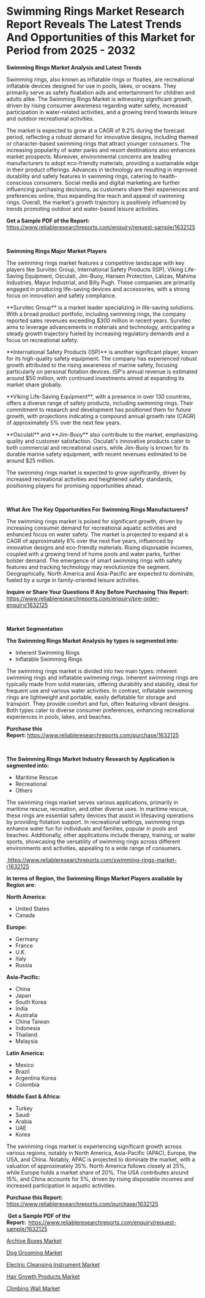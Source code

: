 <p><h1>Swimming Rings Market Research Report Reveals The Latest Trends And Opportunities of this Market for Period from 2025 - 2032</h1></p><p><strong>Swimming Rings Market Analysis and Latest Trends</strong></p>
<p><p>Swimming rings, also known as inflatable rings or floaties, are recreational inflatable devices designed for use in pools, lakes, or oceans. They primarily serve as safety floatation aids and entertainment for children and adults alike. The Swimming Rings Market is witnessing significant growth, driven by rising consumer awareness regarding water safety, increased participation in water-related activities, and a growing trend towards leisure and outdoor recreational activities.</p><p>The market is expected to grow at a CAGR of 9.2% during the forecast period, reflecting a robust demand for innovative designs, including themed or character-based swimming rings that attract younger consumers. The increasing popularity of water parks and resort destinations also enhances market prospects. Moreover, environmental concerns are leading manufacturers to adopt eco-friendly materials, providing a sustainable edge in their product offerings. Advances in technology are resulting in improved durability and safety features in swimming rings, catering to health-conscious consumers. Social media and digital marketing are further influencing purchasing decisions, as customers share their experiences and preferences online, thus expanding the reach and appeal of swimming rings. Overall, the market's growth trajectory is positively influenced by trends promoting outdoor and water-based leisure activities.</p></p>
<p><strong>Get a Sample PDF of the Report:&nbsp;</strong> <a href="https://www.reliableresearchreports.com/enquiry/request-sample/1632125?utm_campaign=112&utm_medium=2&utm_source=Github&utm_content=ia&utm_term=08022025&utm_id=swimming-rings">https://www.reliableresearchreports.com/enquiry/request-sample/1632125</a></p>
<p>&nbsp;</p>
<p><strong>Swimming Rings Major Market Players</strong></p>
<p><p>The swimming rings market features a competitive landscape with key players like Survitec Group, International Safety Products (ISP), Viking Life-Saving Equipment, Osculati, Jim-Buoy, Hansen Protection, Lalizas, Mahima Industries, Mayur Industrial, and Billy Pugh. These companies are primarily engaged in producing life-saving devices and accessories, with a strong focus on innovation and safety compliance.</p><p>**Survitec Group** is a market leader specializing in life-saving solutions. With a broad product portfolio, including swimming rings, the company reported sales revenues exceeding $300 million in recent years. Survitec aims to leverage advancements in materials and technology, anticipating a steady growth trajectory fueled by increasing regulatory demands and a focus on recreational safety.</p><p>**International Safety Products (ISP)** is another significant player, known for its high-quality safety equipment. The company has experienced robust growth attributed to the rising awareness of marine safety, focusing particularly on personal flotation devices. ISP's annual revenue is estimated around $50 million, with continued investments aimed at expanding its market share globally.</p><p>**Viking Life-Saving Equipment**, with a presence in over 130 countries, offers a diverse range of safety products, including swimming rings. Their commitment to research and development has positioned them for future growth, with projections indicating a compound annual growth rate (CAGR) of approximately 5% over the next few years.</p><p>**Osculati** and **Jim-Buoy** also contribute to the market, emphasizing quality and customer satisfaction. Osculati's innovative products cater to both commercial and recreational users, while Jim-Buoy is known for its durable marine safety equipment, with recent revenues estimated to be around $25 million.</p><p>The swimming rings market is expected to grow significantly, driven by increased recreational activities and heightened safety standards, positioning players for promising opportunities ahead.</p></p>
<p>&nbsp;</p>
<p><strong>What Are The Key Opportunities For Swimming Rings Manufacturers?</strong></p>
<p><p>The swimming rings market is poised for significant growth, driven by increasing consumer demand for recreational aquatic activities and enhanced focus on water safety. The market is projected to expand at a CAGR of approximately 6% over the next five years, influenced by innovative designs and eco-friendly materials. Rising disposable incomes, coupled with a growing trend of home pools and water parks, further bolster demand. The emergence of smart swimming rings with safety features and tracking technology may revolutionize the segment. Geographically, North America and Asia-Pacific are expected to dominate, fueled by a surge in family-oriented leisure activities.</p></p>
<p><strong>Inquire or Share Your Questions If Any Before Purchasing This Report:</strong> <a href="https://www.reliableresearchreports.com/enquiry/pre-order-enquiry/1632125?utm_campaign=112&utm_medium=2&utm_source=Github&utm_content=ia&utm_term=08022025&utm_id=swimming-rings">https://www.reliableresearchreports.com/enquiry/pre-order-enquiry/1632125</a></p>
<p>&nbsp;</p>
<p><strong>Market Segmentation</strong></p>
<p><strong>The Swimming Rings Market Analysis by types is segmented into:</strong></p>
<p><ul><li>Inherent Swimming Rings</li><li>Inflatable Swimming Rings</li></ul></p>
<p><p>The swimming rings market is divided into two main types: inherent swimming rings and inflatable swimming rings. Inherent swimming rings are typically made from solid materials, offering durability and stability, ideal for frequent use and various water activities. In contrast, inflatable swimming rings are lightweight and portable, easily deflatable for storage and transport. They provide comfort and fun, often featuring vibrant designs. Both types cater to diverse consumer preferences, enhancing recreational experiences in pools, lakes, and beaches.</p></p>
<p><strong>Purchase this Report:&nbsp;</strong><a href="https://www.reliableresearchreports.com/purchase/1632125?utm_campaign=112&utm_medium=2&utm_source=Github&utm_content=ia&utm_term=08022025&utm_id=swimming-rings">https://www.reliableresearchreports.com/purchase/1632125</a></p>
<p>&nbsp;</p>
<p><strong>The Swimming Rings Market Industry Research by Application is segmented into:</strong></p>
<p><ul><li>Maritime Rescue</li><li>Recreational</li><li>Others</li></ul></p>
<p><p>The swimming rings market serves various applications, primarily in maritime rescue, recreation, and other diverse uses. In maritime rescue, these rings are essential safety devices that assist in lifesaving operations by providing flotation support. In recreational settings, swimming rings enhance water fun for individuals and families, popular in pools and beaches. Additionally, other applications include therapy, training, or water sports, showcasing the versatility of swimming rings across different environments and activities, appealing to a wide range of consumers.</p></p>
<p><a href="https://www.reliableresearchreports.com/swimming-rings-market-r1632125?utm_campaign=112&utm_medium=2&utm_source=Github&utm_content=ia&utm_term=08022025&utm_id=swimming-rings">&nbsp;https://www.reliableresearchreports.com/swimming-rings-market-r1632125</a></p>
<p><strong>In terms of Region, the Swimming Rings Market Players available by Region are:</strong></p>
<p>
    <p> <strong> North America: </strong>
        <ul>
            <li>United States</li>
            <li>Canada</li>
        </ul>
        </p> 
    <p> <strong> Europe: </strong>
        <ul>
            <li>Germany</li>
            <li>France</li>
            <li>U.K.</li>
            <li>Italy</li>
            <li>Russia</li>
        </ul>
        </p> 
    <p> <strong> Asia-Pacific: </strong>
        <ul>
            <li>China</li>
            <li>Japan</li>
            <li>South Korea</li>
            <li>India</li>
            <li>Australia</li>
            <li>China Taiwan</li>
            <li>Indonesia</li>
            <li>Thailand</li>
            <li>Malaysia</li>
        </ul>
        </p> 
    <p> <strong> Latin America: </strong>
        <ul>
            <li>Mexico</li>
            <li>Brazil</li>
            <li>Argentina Korea</li>
            <li>Colombia</li>
        </ul>
        </p> 
    <p> <strong> Middle East & Africa: </strong>
        <ul>
            <li>Turkey</li>
            <li>Saudi</li>
            <li>Arabia</li>
            <li>UAE</li>
            <li>Korea</li>
        </ul>
    </p>
    </p>
<p><p>The swimming rings market is experiencing significant growth across various regions, notably in North America, Asia-Pacific (APAC), Europe, the USA, and China. Notably, APAC is projected to dominate the market, with a valuation of approximately 35%. North America follows closely at 25%, while Europe holds a market share of 20%. The USA contributes around 15%, and China accounts for 5%, driven by rising disposable incomes and increased participation in aquatic activities.</p></p>
<p><strong>Purchase this Report: </strong><a href="https://www.reliableresearchreports.com/purchase/1632125?utm_campaign=112&utm_medium=2&utm_source=Github&utm_content=ia&utm_term=08022025&utm_id=swimming-rings">https://www.reliableresearchreports.com/purchase/1632125</a></p>
<p>&nbsp;<strong>Get a Sample PDF of the Report:&nbsp;&nbsp;</strong><a href="https://www.reliableresearchreports.com/enquiry/request-sample/1632125?utm_campaign=112&utm_medium=2&utm_source=Github&utm_content=ia&utm_term=08022025&utm_id=swimming-rings">https://www.reliableresearchreports.com/enquiry/request-sample/1632125</a></p>
<p><strong></strong></p>
<p><p><a href="https://github.com/qetelosooya/Market-Research-Report-List-1/blob/main/archive-boxes-market.md?utm_campaign=112&utm_medium=2&utm_source=Github&utm_content=ia&utm_term=08022025&utm_id=swimming-rings">Archive Boxes Market</a></p><p><a href="https://github.com/haaszgettre6/Market-Research-Report-List-1/blob/main/dog-grooming-market.md?utm_campaign=112&utm_medium=2&utm_source=Github&utm_content=ia&utm_term=08022025&utm_id=swimming-rings">Dog Grooming Market</a></p><p><a href="https://github.com/curinbucan9/Market-Research-Report-List-1/blob/main/electric-cleansing-instrument-market.md?utm_campaign=112&utm_medium=2&utm_source=Github&utm_content=ia&utm_term=08022025&utm_id=swimming-rings">Electric Cleansing Instrument Market</a></p><p><a href="https://github.com/boitafbg/Market-Research-Report-List-1/blob/main/hair-growth-products-market.md?utm_campaign=112&utm_medium=2&utm_source=Github&utm_content=ia&utm_term=08022025&utm_id=swimming-rings">Hair Growth Products Market</a></p><p><a href="https://github.com/zanoligarav/Market-Research-Report-List-1/blob/main/climbing-wall-market.md?utm_campaign=112&utm_medium=2&utm_source=Github&utm_content=ia&utm_term=08022025&utm_id=swimming-rings">Climbing Wall Market</a></p></p>